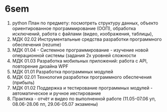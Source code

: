 # 6sem
1) python 
План по предмету: посмотреть структуру данных, объекто ориентированное программирование (ООП), обработка исключений, работа с файлами (видео, изображения, таблицы),
2) МДК 02.02 Инструментальные средства разработки программного обеспечения (rezume)
3) МДК 01.04 - Системное программирование - изучение новой операционной системы (задания 2х уровней сложности
4) МДК 01.03 Разработка мобильных приложений: работа с API, повторение дизайна WPF
5) МДК 01.01 Разработка программных модулей
6) МДК 02.01 Технология разработки программного обеспечения (прибыль)
7) МДК 01.02 Поддержка и тестирование программных модулей - автоматическое и ручное иестирование
8) Практика - отчёт и видео по выполненной работе (11.05-07.06 уп, 08.06-28.06 пп, 29.06-05.07 экзамены)


